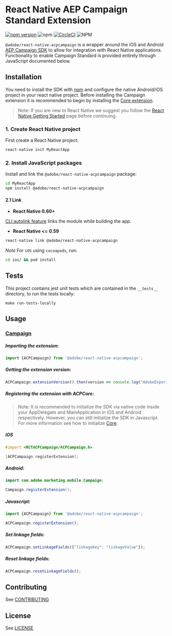 
# React Native AEP Campaign Standard Extension

[![npm version](https://badge.fury.io/js/%40adobe%2Freact-native-acpcampaign.svg)](https://badge.fury.io/js/%40adobe%2Freact-native-acpcampaign) ![npm](https://img.shields.io/npm/dm/@adobe/react-native-acpcampaign) [![CircleCI](https://img.shields.io/circleci/project/github/adobe/react-native-acpcampaign/master.svg?logo=circleci)](https://circleci.com/gh/adobe/workflows/react-native-acpcampaign) ![NPM](https://img.shields.io/npm/l/@adobe/react-native-acpcampaign.svg)

`@adobe/react-native-acpcampaign` is a wrapper around the iOS and Android [AEP Campaign SDK](https://aep-sdks.gitbook.io/docs/using-mobile-extensions/adobe-campaign-standard) to allow for integration with React Native applications. Functionality to enable Campaign Standard is provided entirely through JavaScript documented below.


## Installation

You need to install the SDK with [npm](https://www.npmjs.com/) and configure the native Android/iOS project in your react native project. Before installing the Campaign extension it is recommended to begin by installing the [Core extension](https://github.com/adobe/react-native-acpcore).

> Note: If you are new to React Native we suggest you follow the [React Native Getting Started](<https://facebook.github.io/react-native/docs/getting-started.html>) page before continuing.


### 1. Create React Native project

First create a React Native project:

```bash
react-native init MyReactApp
```

### 2. Install JavaScript packages

Install and link the `@adobe/react-native-acpcampaign` package:

```bash
cd MyReactApp
npm install @adobe/react-native-acpcampaign
```

#### 2.1 Link
- **React Native 0.60+**


[CLI autolink feature](https://github.com/react-native-community/cli/blob/master/docs/autolinking.md) links the module while building the app.


- **React Native <= 0.59**


```bash
react-native link @adobe/react-native-acpcampaign
```

*Note* For `iOS` using `cocoapods`, run:

```bash
cd ios/ && pod install
```

## Tests
This project contains jest unit tests which are contained in the `__tests__` directory, to run the tests locally:
```
make run-tests-locally
```

## Usage

### [Campaign](https://aep-sdks.gitbook.io/docs/using-mobile-extensions/adobe-campaign-standard)

##### Importing the extension:
```javascript
import {ACPCampaign} from '@adobe/react-native-acpcampaign';
```

##### Getting the extension version:

```javascript
ACPCampaign.extensionVersion().then(version => console.log("AdobeExperienceSDK: ACPCampaign version: " + version));
```

##### Registering the extension with ACPCore:

> Note: It is recommended to initialize the SDK via native code inside your AppDelegate and MainApplication in iOS and Android respectively. However, you can still initialize the SDK in Javascript. For more information see how to initialize [Core](https://github.com/adobe/react-native-acpcore#initializing-the-sdk). 

##### **iOS**
```objective-c
#import <RCTACPCampaign/ACPCampaign.h>

[ACPCampaign registerExtension];
```

##### **Android:**
```java
import com.adobe.marketing.mobile.Campaign;

Campaign.registerExtension();
```

##### **Javascript:**
```javascript
import {ACPCampaign} from '@adobe/react-native-acpcampaign';

ACPCampaign.registerExtension();
```

##### Set linkage fields:

```javascript
ACPCampaign.setLinkageFields({"linkageKey": "linkageValue"});
```
##### Reset linkage fields:

```javascript
ACPCampaign.resetLinkageFields();
```

## Contributing
See [CONTRIBUTING](CONTRIBUTING.md)

## License
See [LICENSE](LICENSE)

